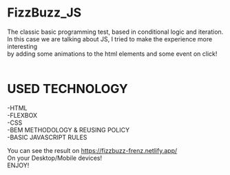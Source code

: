 # FizzBuzz_JS

The classic basic programming test, based in conditional logic and iteration.<br>
In this case we are talking about JS, I tried to make the experience more interesting<br>
by adding some animations to the html elements and some event on click!<br>
<br>
# USED TECHNOLOGY<br>
 -HTML<br>
    -FLEXBOX<br>
 -CSS<br>
    -BEM METHODOLOGY & REUSING POLICY<br>
 -BASIC JAVASCRIPT RULES<br>
 
 You can see the result on https://fizzbuzz-frenz.netlify.app/ <br>
 On your Desktop/Mobile devices!<br>
 ENJOY!
